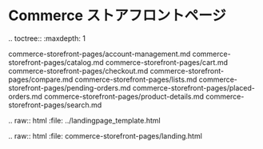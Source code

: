 Commerce ストアフロントページ
=========================

.. toctree:: :maxdepth: 1

   commerce-storefront-pages/account-management.md commerce-storefront-pages/catalog.md commerce-storefront-pages/cart.md commerce-storefront-pages/checkout.md commerce-storefront-pages/compare.md commerce-storefront-pages/lists.md commerce-storefront-pages/pending-orders.md commerce-storefront-pages/placed-orders.md commerce-storefront-pages/product-details.md commerce-storefront-pages/search.md

.. raw:: html :file: ../landingpage_template.html

.. raw:: html :file: commerce-storefront-pages/landing.html